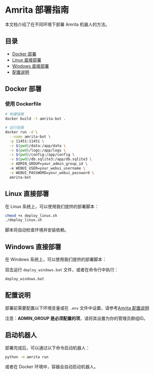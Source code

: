 # Amrita 部署指南

本文档介绍了在不同环境下部署 Amrita 机器人的方法。

## 目录

- [Docker 部署](#docker-部署)
- [Linux 直接部署](#linux-直接部署)
- [Windows 直接部署](#windows-直接部署)
- [配置说明](#配置说明)

## Docker 部署

### 使用 Dockerfile

```bash
# 构建镜像
docker build -t amrita-bot .

# 运行容器
docker run -d \
  --name amrita-bot \
  -p 11451:11451 \
  -v $(pwd)/data:/app/data \
  -v $(pwd)/logs:/app/logs \
  -v $(pwd)/config:/app/config \
  -v $(pwd)/db.sqlite3:/app/db.sqlite3 \
  -e ADMIN_GROUP=your_admin_group_id \ 
  -e WEBUI_USER=your_webui_username \
  -e WEBUI_PASSWORD=your_webui_password \
  amrita-bot
```

## Linux 直接部署

在 Linux 系统上，可以使用我们提供的部署脚本：

```bash
chmod +x deploy_linux.sh
./deploy_linux.sh
```

脚本将自动检查环境并安装依赖。

## Windows 直接部署

在 Windows 系统上，可以使用我们提供的部署脚本：

双击运行 `deploy_windows.bat` 文件，或者在命令行中执行：

```cmd
deploy_windows.bat
```

## 配置说明

部署前需要配置以下环境变量或在 `.env` 文件中设置，请参考[Amrita 配置说明](https://amrita.suggar.top/amrita/config.html)

注意：**ADMIN_GROUP 是必须配置的项**，请将其设置为你的管理员群组ID。

## 启动机器人

部署完成后，可以通过以下命令启动机器人：

```bash
python -m amrita run
```

或者在 Docker 环境中，容器会自动启动机器人。

